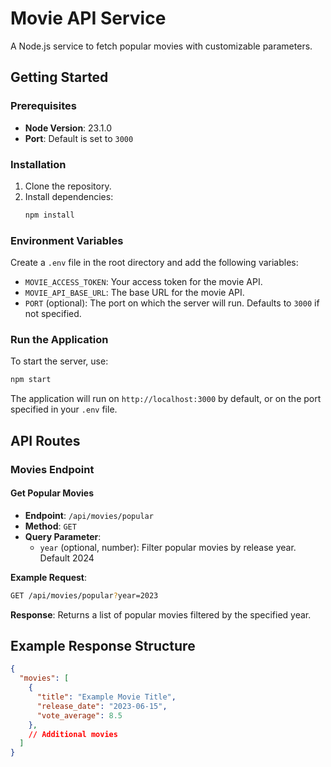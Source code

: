 
# Movie API Service

A Node.js service to fetch popular movies with customizable parameters.

## Getting Started

### Prerequisites

- **Node Version**: 23.1.0
- **Port**: Default is set to `3000`

### Installation

1. Clone the repository.
2. Install dependencies:
   ```bash
   npm install
   ```

### Environment Variables

Create a `.env` file in the root directory and add the following variables:

- `MOVIE_ACCESS_TOKEN`: Your access token for the movie API.
- `MOVIE_API_BASE_URL`: The base URL for the movie API.
- `PORT` (optional): The port on which the server will run. Defaults to `3000` if not specified.

### Run the Application

To start the server, use:
```bash
npm start
```

The application will run on `http://localhost:3000` by default, or on the port specified in your `.env` file.

## API Routes

### Movies Endpoint

#### Get Popular Movies

- **Endpoint**: `/api/movies/popular`
- **Method**: `GET`
- **Query Parameter**: 
  - `year` (optional, number): Filter popular movies by release year. Default 2024
  
**Example Request**:
```bash
GET /api/movies/popular?year=2023
```

**Response**: Returns a list of popular movies filtered by the specified year.

## Example Response Structure

```json
{
  "movies": [
    {
      "title": "Example Movie Title",
      "release_date": "2023-06-15",
      "vote_average": 8.5
    },
    // Additional movies
  ]
}
```
